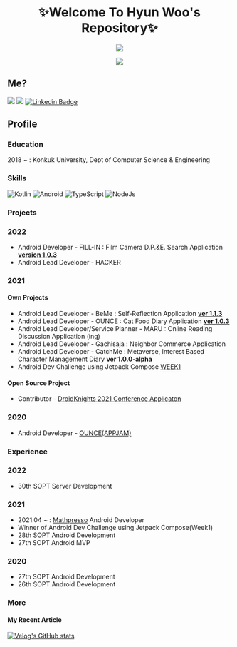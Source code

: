 <h1 align="center"><b>✨Welcome To Hyun Woo's Repository✨</b></h1>
<a href="https://github.com/anuraghazra/github-readme-stats">
  <p align="center"><img src="https://github-readme-stats.vercel.app/api/?username=l2hyunwoo&count_private=true&show_icons=true&theme=dark" /></p>
</a>
<p align="center"><img src="https://github-profile-trophy.vercel.app?username=l2hyunwoo" /></p>

## Me?

<a href="https://velog.io/@l2hyunwoo"><img src="https://img.shields.io/badge/Tech%20Blog-11B48A?style=flat-square&logo=Vimeo&logoColor=white&link=https://velog.io/@l2hyunwoo"/></a>
<a href="https://www.instagram.com/l2hyunwoo/"><img src="https://img.shields.io/badge/Instagram-E4405F?style=flat-square&logo=Instagram&logoColor=white&link=https://www.instagram.com/l2hyunwoo/"/></a>
[![Linkedin Badge](https://img.shields.io/badge/-LinkedIn-blue?style=flat-square&logo=Linkedin&logoColor=white&link=https://www.linkedin.com/in/hyunwoo-lee-0412/)](https://www.linkedin.com/in/hyunwoo-lee-0412/) 

## Profile

### Education

2018 ~ : Konkuk University, Dept of Computer Science & Engineering

### Skills

<p>
  <img alt="Kotlin" src="https://img.shields.io/badge/kotlin-%230095D5.svg?&style=for-the-badge&logo=kotlin&logoColor=white"/>
  <img alt="Android" src="https://img.shields.io/badge/Android-3DDC84?style=for-the-badge&logo=android&logoColor=white" />
  <img alt="TypeScript" src="https://img.shields.io/badge/TypeScript-007ACC?style=for-the-badge&logo=typescript&logoColor=white" />
  <img alt="NodeJs" src="https://img.shields.io/badge/Node.js-43853D?style=for-the-badge&logo=node.js&logoColor=white" />
  
</p>

### Projects

<h3> 2022 </h3>

- Android Developer - FILL-IN : Film Camera D.P.&E. Search Application [**version 1.0.3**](https://play.google.com/store/apps/details?id=com.teamfillin.fillin)
- Android Lead Developer - HACKER

<h3> 2021 </h3>

<h4> Own Projects </h4>

- Android Lead Developer - BeMe : Self-Reflection Application [**ver 1.1.3**](https://linktr.ee/BeMeDiary)
- Android Lead Developer - OUNCE : Cat Food Diary Application [**ver 1.0.3**](https://play.google.com/store/apps/details?id=com.teamounce.ounce)
- Android Lead Developer/Service Planner - MARU : Online Reading Discussion Application (ing)
- Android Lead Developer - Gachisaja : Neighbor Commerce Application
- Android Lead Developer - CatchMe : Metaverse, Interest Based Character Management Diary **ver 1.0.0-alpha**
- Android Dev Challenge using Jetpack Compose [WEEK1](https://github.com/l2hyunwoo/l2hyunwoo-compose-puppies)

<h4> Open Source Project </h4>

- Contributor - [DroidKnights 2021 Conference Applicaton](https://github.com/droidknights/DroidKnights2021_App)
  
<h3> 2020 </h3>

- Android Developer - [OUNCE(APPJAM)](https://github.com/We-are-Ounce/OUNCE_Android)

### Experience

<h3> 2022 </h3>

- 30th SOPT Server Development

<h3> 2021 </h3>

- 2021.04 ~ : [Mathpresso](https://mathpresso.com/ko) Android Developer
- Winner of Android Dev Challenge using Jetpack Compose(Week1)
- 28th SOPT Android Development
- 27th SOPT Android MVP

<h3> 2020 </h3>

- 27th SOPT Android Development
- 26th SOPT Android Development


### More

#### My Recent Article
[![Velog's GitHub stats](https://velog-readme-stats.vercel.app/api?name=l2hyunwoo)](https://velog-readme-stats.vercel.app/api/redirect?name=l2hyunwoo)
